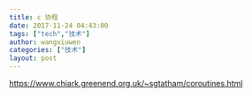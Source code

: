 ```yaml
---
title: c 协程
date: 2017-11-24 04:43:00
tags: ["tech","技术"]
author: wangxiuwen
categories: ["技术"]
layout: post
---
```


https://www.chiark.greenend.org.uk/~sgtatham/coroutines.html
